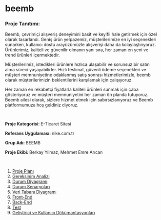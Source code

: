 # beemb

<h3>Proje Tanıtımı: </h3>
<p>Beemb, çevrimiçi alışveriş deneyimini basit ve keyifli hale getirmek için özel olarak tasarlandı. Geniş ürün yelpazemiz, müşterilerimize en iyi seçenekleri sunarken, kullanıcı dostu arayüzümüzle alışverişi daha da kolaylaştırıyoruz. Ürünlerimiz, kaliteli ve güvenilir olmanın yanı sıra, her zaman en yeni ve trend ürünleri içermektedir.

Müşterilerimiz, istedikleri ürünlere hızlıca ulaşabilir ve sorunsuz bir satın alma süreci yaşayabilirler. Hızlı teslimat, güvenli ödeme seçenekleri ve müşteri memnuniyetine odaklanmış satış sonrası hizmetlerimizle, beemb olarak müşterilerimizin beklentilerini karşılamak için çalışıyoruz.

Her zaman en rekabetçi fiyatlarla kaliteli ürünleri sunmak için çaba gösteriyoruz ve müşteri memnuniyetini her zaman ön planda tutuyoruz. Beemb ailesi olarak, sizlere hizmet etmek için sabırsızlanıyoruz ve Beemb platformumuza hoş geldiniz diyoruz.</p>
<br>

<p><b>Proje Kategorisi:  </b> E-Ticaret Sitesi</p>
<p><b>Referans Uygulaması:  </b>nike.com.tr</p>
<p><b>Grup Adı:  </b> BEEMB </p>
<p><b>Proje Ekibi:  </b> Berkay Yılmaz, Mehmet Emre Arıcan</p>
<br>

1. [Proje Planı](Proje-Dosyalari/Proje-plani.md)
2. [Gereksinim Analizi](Gereksinim-Analizi.md)
3. [Durum Diyagramı](Durum-Diyagramı.md)
4. [Durum Senaryoları](Durum-Senaryolari.md)
5. [Veri Tabanı Diyagramı](Veritabani-Diyagrami.md)
6. [Front-End](Front-End.md)
7. [Back-End](Back-End.md)
8. [Test](Test.md)
9. [Geliştirici ve Kullanıcı Dökümantasyonları](Gelistirici-ve-Kullanici-Dokumantasyonlari.md)
